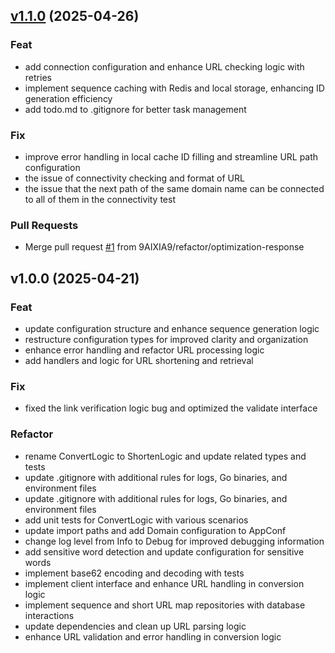 
<a name="v1.1.0"></a>
## [v1.1.0](https://github.com/9AIXIA9/shortener/compare/v1.0.0...v1.1.0) (2025-04-26)

### Feat

* add connection configuration and enhance URL checking logic with retries
* implement sequence caching with Redis and local storage, enhancing ID generation efficiency
* add todo.md to .gitignore for better task management

### Fix

* improve error handling in local cache ID filling and streamline URL path configuration
* the issue of connectivity checking and format of URL
* the issue that the next path of the same domain name can be connected to all of them in the connectivity test

### Pull Requests

* Merge pull request [#1](https://github.com/9AIXIA9/shortener/issues/1) from 9AIXIA9/refactor/optimization-response


<a name="v1.0.0"></a>
## v1.0.0 (2025-04-21)

### Feat

* update configuration structure and enhance sequence generation logic
* restructure configuration types for improved clarity and organization
* enhance error handling and refactor URL processing logic
* add handlers and logic for URL shortening and retrieval

### Fix

* fixed the link verification logic bug and optimized the validate interface

### Refactor

* rename ConvertLogic to ShortenLogic and update related types and tests
* update .gitignore with additional rules for logs, Go binaries, and environment files
* update .gitignore with additional rules for logs, Go binaries, and environment files
* add unit tests for ConvertLogic with various scenarios
* update import paths and add Domain configuration to AppConf
* change log level from Info to Debug for improved debugging information
* add sensitive word detection and update configuration for sensitive words
* implement base62 encoding and decoding with tests
* implement client interface and enhance URL handling in conversion logic
* implement sequence and short URL map repositories with database interactions
* update dependencies and clean up URL parsing logic
* enhance URL validation and error handling in conversion logic

